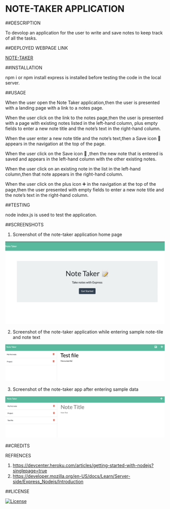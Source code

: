 # NOTE-TAKER APPLICATION

##DESCRIPTION

To devolop an application for the user to write and save notes to keep track of all the tasks.

##DEPLOYED WEBPAGE LINK

[NOTE-TAKER](https://priyanka-notetaker.herokuapp.com)

##INSTALLATION

npm i or npm install express is installed before testing the code in the local server.


##USAGE

When the user open the Note Taker application,then the user is presented with a landing page with a link to a notes page.

When the user click on the link to the notes page,then the user is presented with a page with existing notes listed in the left-hand column, plus empty fields to enter a new note title and the note’s text in the right-hand column.

When the user enter a new note title and the note’s text,then a Save icon 💾 appears in the navigation at the top of the page.

When the user click on the Save icon 💾 ,then the new note that is entered is saved and appears in the left-hand column with the other existing notes.

When the user click on an existing note in the list in the left-hand column,then that note appears in the right-hand column.

When the user click on the plus icon ➕ in the navigation at the top of the page,then the user presented with empty fields to enter a new note title and the note’s text in the right-hand 
column.

##TESTING

node index.js is used to test the application.


##SCREENSHOTS

1. Screenshot of the note-taker application home page

![screenshot](./public/assets/images/sample1.png)


2. Screenshot of the note-taker application while entering sample note-tile and note text 

![screenshot](./public/assets/images/sample2.png)


3. Screenshot of the note-taker app after entering sample data

![screenshot](./public/assets/images/sample3.png)


##CREDITS

REFRENCES

1. https://devcenter.heroku.com/articles/getting-started-with-nodejs?singlepage=true
2. https://developer.mozilla.org/en-US/docs/Learn/Server-side/Express_Nodejs/Introduction

##LICENSE

[![License](https://img.shields.io/badge/License-MIT-blue.svg)](https://opensource.org/licenses/MIT)
